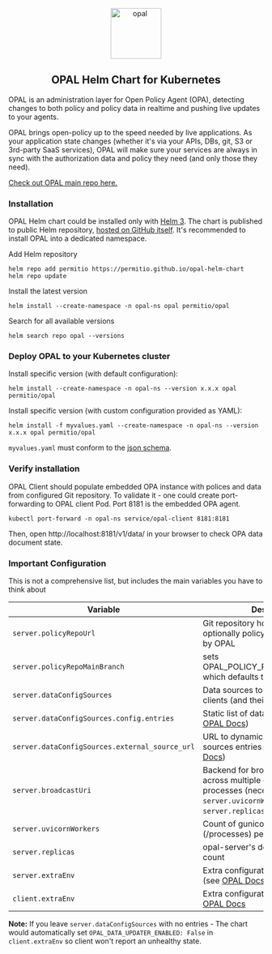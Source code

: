 <p  align="center">
 <img src="https://i.ibb.co/BGVBmMK/opal.png" height=100 alt="opal" border="0" />
</p>
<h2 align="center">
OPAL Helm Chart for Kubernetes
</h2>

OPAL is an administration layer for Open Policy Agent (OPA), detecting changes to both policy and policy data in realtime and pushing live updates to your agents.

OPAL brings open-policy up to the speed needed by live applications. As your application state changes (whether it's via your APIs, DBs, git, S3 or 3rd-party SaaS services), OPAL will make sure your services are always in sync with the authorization data and policy they need (and only those they need).

[Check out OPAL main repo here.](https://github.com/permitio/opal)

### Installation

OPAL Helm chart could be installed only with [Helm 3](https://helm.sh/docs/).
The chart is published to public Helm repository, [hosted on GitHub itself](https://permitio.github.io/opal-helm-chart/). It's recommended to install OPAL into a dedicated namespace.

Add Helm repository

```
helm repo add permitio https://permitio.github.io/opal-helm-chart
helm repo update
```

Install the latest version

```
helm install --create-namespace -n opal-ns opal permitio/opal
```

Search for all available versions

```
helm search repo opal --versions
```

### Deploy OPAL to your Kubernetes cluster

Install specific version (with default configuration):

```
helm install --create-namespace -n opal-ns --version x.x.x opal permitio/opal
```

Install specific version (with custom configuration provided as YAML):

```
helm install -f myvalues.yaml --create-namespace -n opal-ns --version x.x.x opal permitio/opal
```

`myvalues.yaml` must conform to the [json schema](https://raw.githubusercontent.com/permitio/opal-helm-chart/master/values.schema.json).

### Verify installation

OPAL Client should populate embedded OPA instance with polices and data from configured Git repository.
To validate it - one could create port-forwarding to OPAL client Pod. Port 8181 is the embedded OPA agent.

```
kubectl port-forward -n opal-ns service/opal-client 8181:8181
```

Then, open http://localhost:8181/v1/data/ in your browser to check OPA data document state.

### Important Configuration

This is not a comprehensive list, but includes the main variables you have to think about

| Variable                                       | Description                                                                                                                                      |
| ---------------------------------------------- | ------------------------------------------------------------------------------------------------------------------------------------------------ |
| `server.policyRepoUrl`                         | Git repository holding policy code (& optionally policy data) to be tracked by OPAL                                                              |
| `server.policyRepoMainBranch`                  | sets OPAL_POLICY_REPO_MAIN_BRANCH which defaults to `master`                                                                                     |
| `server.dataConfigSources`                     | Data sources to be published to clients (and their managed OPAs)                                                                                 |
| `server.dataConfigSources.config.entries`      | Static list of data source entries (See [OPAL Docs](https://docs.opal.ac/getting-started/running-opal/run-opal-server/data-sources))             |
| `server.dataConfigSources.external_source_url` | URL to dynamically fetch data sources entries from (See [OPAL Docs](https://docs.opal.ac/tutorials/configure_external_data_sources))             |
| `server.broadcastUri`                          | Backend for broadcasting updates across multiple opal-server processes (necessary if either `server.uvicornWorkers` or `server.replicas` is > 1) |
| `server.uvicornWorkers`                        | Count of gunicorn workers (/processes) per opal-server replica                                                                                   |
| `server.replicas`                              | opal-server's deployment replica count                                                                                                           |
| `server.extraEnv`                              | Extra configuration for opal-server (see [OPAL Docs](https://docs.opal.ac/tutorials/configure_opal))                                             |
| `client.extraEnv`                              | Extra configuration for opal-server [OPAL Docs](https://docs.opal.ac/tutorials/configure_opal)                                                   |

**Note:** If you leave `server.dataConfigSources` with no entries - The chart would automatically set `OPAL_DATA_UPDATER_ENABLED: False` in `client.extraEnv` so client won't report an unhealthy state.
